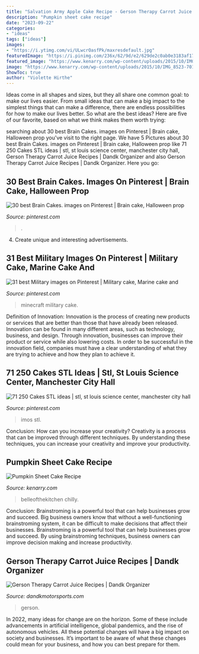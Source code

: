 ```yaml
---
title: "Salvation Army Apple Cake Recipe - Gerson Therapy Carrot Juice Recipes"
description: "Pumpkin sheet cake recipe"
date: "2023-09-22"
categories:
- "ideas"
tags: ["ideas"]
images:
- "https://i.ytimg.com/vi/ULwcrOasfPk/maxresdefault.jpg"
featuredImage: "https://i.pinimg.com/236x/62/9d/e2/629de2c0ab0e3183af17ad8231897e8b--imos-pizza-pizza-locations.jpg"
featured_image: "https://www.kenarry.com/wp-content/uploads/2015/10/IMG_8523-701x1024.jpg"
image: "https://www.kenarry.com/wp-content/uploads/2015/10/IMG_8523-701x1024.jpg"
ShowToc: true
author: "Violette Hirthe"
---
```



Ideas come in all shapes and sizes, but they all share one common goal: to make our lives easier. From small ideas that can make a big impact to the simplest things that can make a difference, there are endless possibilities for how to make our lives better. So what are the best ideas? Here are five of our favorite, based on what we think makes them worth trying: 

	

		
searching about 30 best Brain Cakes. images on Pinterest | Brain cake, Halloween prop you've visit to the right page. We have 5 Pictures about 30 best Brain Cakes. images on Pinterest | Brain cake, Halloween prop like 71 250 Cakes STL ideas | stl, st louis science center, manchester city hall, Gerson Therapy Carrot Juice Recipes | Dandk Organizer and also Gerson Therapy Carrot Juice Recipes | Dandk Organizer. Here you go:
		
    
## 30 Best Brain Cakes. Images On Pinterest | Brain Cake, Halloween Prop

<img loading=lazy src="https://i.pinimg.com/736x/c9/35/7b/c9357becdacaebe3622a84624f59b1c6--halloween-stuff-halloween-crafts.jpg" onerror="this.onerror=null;this.src='https://tse2.mm.bing.net/th?id=OIP.nn-V0uBoUuGT9Z5gjRJc_AHaHa&amp;pid=15.1';" alt="30 best Brain Cakes. images on Pinterest | Brain cake, Halloween prop">

_Source: pinterest.com_

>. 

	

4. Create unique and interesting advertisements.

    
## 31 Best Military Images On Pinterest | Military Cake, Marine Cake And

<img loading=lazy src="https://i.pinimg.com/736x/68/50/76/68507634d56c10bd0d5993f04d52677b--creeper-from-minecraft-minecraft-ideas.jpg" onerror="this.onerror=null;this.src='https://tse2.mm.bing.net/th?id=OIP.Pbbyif7tnrYR3DH9a1dHmgEsDh&amp;pid=15.1';" alt="31 best Military images on Pinterest | Military cake, Marine cake and">

_Source: pinterest.com_

>minecraft military cake. 

	

Definition of Innovation:
Innovation is the process of creating new products or services that are better than those that have already been released. Innovation can be found in many different areas, such as technology, business, and design. Through innovation, businesses can improve their product or service while also lowering costs. In order to be successful in the innovation field, companies must have a clear understanding of what they are trying to achieve and how they plan to achieve it.

    
## 71 250 Cakes STL Ideas | Stl, St Louis Science Center, Manchester City Hall

<img loading=lazy src="https://i.pinimg.com/236x/62/9d/e2/629de2c0ab0e3183af17ad8231897e8b--imos-pizza-pizza-locations.jpg" onerror="this.onerror=null;this.src='https://tse2.mm.bing.net/th?id=OIP.dtakbztcQJFeiOxUVrPDdgCoEs&amp;pid=15.1';" alt="71 250 Cakes STL ideas | stl, st louis science center, manchester city hall">

_Source: pinterest.com_

>imos stl. 

	

Conclusion: How can you increase your creativity?
Creativity is a process that can be improved through different techniques. By understanding these techniques, you can increase your creativity and improve your productivity.

    
## Pumpkin Sheet Cake Recipe

<img loading=lazy src="https://www.kenarry.com/wp-content/uploads/2015/10/IMG_8523-701x1024.jpg" onerror="this.onerror=null;this.src='https://tse1.mm.bing.net/th?id=OIP.oFA1JwvYzO9xV0bHssXj4gHaK0&amp;pid=15.1';" alt="Pumpkin Sheet Cake Recipe">

_Source: kenarry.com_

>belleofthekitchen chilly. 

	

Conclusion: Brainstroming is a powerful tool that can help businesses grow and succeed.
Big business owners know that without a well-functioning brainstroming system, it can be difficult to make decisions that affect their businesses. Brainstroming is a powerful tool that can help businesses grow and succeed. By using brainstroming techniques, business owners can improve decision making and increase productivity.

    
## Gerson Therapy Carrot Juice Recipes | Dandk Organizer

<img loading=lazy src="https://i.ytimg.com/vi/ULwcrOasfPk/maxresdefault.jpg" onerror="this.onerror=null;this.src='https://tse4.mm.bing.net/th?id=OIP.UchLG6wKLFfIxXIphMuZiQHaEK&amp;pid=15.1';" alt="Gerson Therapy Carrot Juice Recipes | Dandk Organizer">

_Source: dandkmotorsports.com_

>gerson. 

	

In 2022, many ideas for change are on the horizon. Some of these include advancements in artificial intelligence, global pandemics, and the rise of autonomous vehicles. All these potential changes will have a big impact on society and businesses. It’s important to be aware of what these changes could mean for your business, and how you can best prepare for them.

